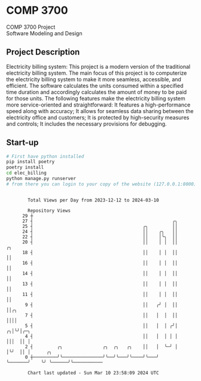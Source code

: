 # COMP 3700
COMP 3700 Project  
Software Modeling and Design
## Project Description
Electricity billing system: This project is a modern version of the traditional electricity billing system. The main focus of this project is to computerize the electricity billing system to make it more seamless, accessible, and efficient. The software calculates the units consumed within a specified time duration and accordingly calculates the amount of money to be paid for those units. The following features make the electricity billing system more service-oriented and straightforward: It features a high-performance speed along with accuracy; It allows for seamless data sharing between the electricity office and customers; It is protected by high-security measures and controls; It includes the necessary provisions for debugging.

## Start-up
```bash
# First have python installed
pip install poetry
poetry install
cd elec_billing
python manage.py runserver
# from there you can login to your copy of the website (127.0.0.1:8000), default creds are admin/admin
```

```

        Total Views per Day from 2023-12-12 to 2024-03-10

        Repository Views
      29 ┼
      27 ┤                                                    ╭╮
      25 ┤                                         ╭╮         ││
      24 ┤                                         ││    ╭╮   ││
      22 ┤                                         ││    │╰╮  ││
      20 ┤                                         ││    │ │  ││         ╭╮
      18 ┤                                         ││    │ │  ││         ││
      16 ┤                                         ││    │ │  ││         ││
      14 ┤                                         ││    │ │  ││         ││
      13 ┤                                         ││    │ │  ││         ││
      11 ┤                                         ││    │ │  ││         ││
       9 ┤                                         ││   ╭╯ │  ││         ││╭╮
       7 ┤                                         ││   │  │  ││         ││││
       5 ┤                                         ││   │  │ ╭╯│       ╭╮│╰╯│╭─╮
       4 ┤                                         ││   │  │ │ │       │││  ││ │
       2 ┤         ╭╮               ╭╮  ╭╮   ╭╮    ││   │  ╰─╯ │       │╰╯  ││ │      ╭╮
       0 ┼─────────╯╰───────────────╯╰──╯╰───╯╰────╯╰───╯      ╰───────╯    ╰╯ ╰──────╯╰───────────

        Chart last updated - Sun Mar 10 23:58:09 2024 UTC
        
```
